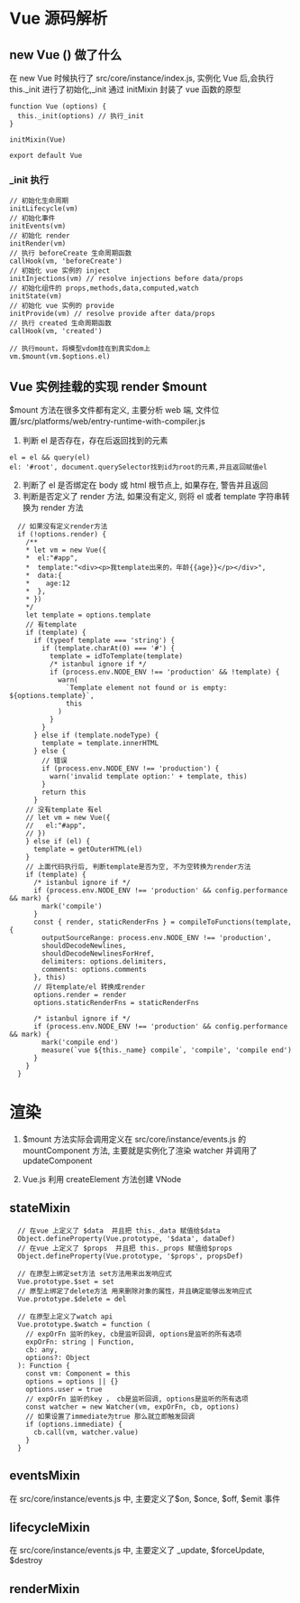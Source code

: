 # Vue 源码解析

## new Vue () 做了什么

在 new Vue 时候执行了 src/core/instance/index.js, 实例化 Vue 后,会执行 this.\_init 进行了初始化,\_init 通过 initMixin 封装了 vue 函数的原型

```
function Vue (options) {
  this._init(options) // 执行_init
}

initMixin(Vue)

export default Vue
```

### \_init 执行

```
// 初始化生命周期
initLifecycle(vm)
// 初始化事件
initEvents(vm)
// 初始化 render
initRender(vm)
// 执行 beforeCreate 生命周期函数
callHook(vm, 'beforeCreate')
// 初始化 vue 实例的 inject
initInjections(vm) // resolve injections before data/props
// 初始化组件的 props,methods,data,computed,watch
initState(vm)
// 初始化 vue 实例的 provide
initProvide(vm) // resolve provide after data/props
// 执行 created 生命周期函数
callHook(vm, 'created')

// 执行mount，将模型vdom挂在到真实dom上
vm.$mount(vm.$options.el)
```

## Vue 实例挂载的实现 render \$mount

\$mount 方法在很多文件都有定义, 主要分析 web 端, 文件位置/src/platforms/web/entry-runtime-with-compiler.js

1. 判断 el 是否存在，存在后返回找到的元素

```
el = el && query(el)
el: '#root', document.querySelector找到id为root的元素,并且返回赋值el
```

2. 判断了 el 是否绑定在 body 或 html 根节点上, 如果存在, 警告并且返回
3. 判断是否定义了 render 方法, 如果没有定义, 则将 el 或者 template 字符串转换为 render 方法

```
  // 如果没有定义render方法
  if (!options.render) {
    /**
    * let vm = new Vue({
    *  el:"#app",
    *  template:"<div><p>我template出来的，年龄{{age}}</p></div>",
    *  data:{
    *    age:12
    *  },
    * })
    */
    let template = options.template
    // 有template
    if (template) {
      if (typeof template === 'string') {
        if (template.charAt(0) === '#') {
          template = idToTemplate(template)
          /* istanbul ignore if */
          if (process.env.NODE_ENV !== 'production' && !template) {
            warn(
              `Template element not found or is empty: ${options.template}`,
              this
            )
          }
        }
      } else if (template.nodeType) {
        template = template.innerHTML
      } else {
        // 错误
        if (process.env.NODE_ENV !== 'production') {
          warn('invalid template option:' + template, this)
        }
        return this
      }
    // 没有template 有el
    // let vm = new Vue({
    //   el:"#app",
    // })
    } else if (el) {
      template = getOuterHTML(el)
    }
    // 上面代码执行后, 判断template是否为空, 不为空转换为render方法
    if (template) {
      /* istanbul ignore if */
      if (process.env.NODE_ENV !== 'production' && config.performance && mark) {
        mark('compile')
      }
      const { render, staticRenderFns } = compileToFunctions(template, {
        outputSourceRange: process.env.NODE_ENV !== 'production',
        shouldDecodeNewlines,
        shouldDecodeNewlinesForHref,
        delimiters: options.delimiters,
        comments: options.comments
      }, this)
      // 将template/el 转换成render
      options.render = render
      options.staticRenderFns = staticRenderFns

      /* istanbul ignore if */
      if (process.env.NODE_ENV !== 'production' && config.performance && mark) {
        mark('compile end')
        measure(`vue ${this._name} compile`, 'compile', 'compile end')
      }
    }
  }
```

# 渲染

1. \$mount 方法实际会调用定义在 src/core/instance/events.js 的 mountComponent 方法, 主要就是实例化了渲染 watcher 并调用了 updateComponent

2. Vue.js 利用 createElement 方法创建 VNode

## stateMixin

```
  // 在vue 上定义了 $data  并且把 this._data 赋值给$data
  Object.defineProperty(Vue.prototype, '$data', dataDef)
  // 在vue 上定义了 $props  并且把 this._props 赋值给$props
  Object.defineProperty(Vue.prototype, '$props', propsDef)

  // 在原型上绑定set方法 set方法用来出发响应式
  Vue.prototype.$set = set
  // 原型上绑定了delete方法 用来删除对象的属性，并且确定能够出发响应式
  Vue.prototype.$delete = del

  // 在原型上定义了watch api
  Vue.prototype.$watch = function (
    // expOrFn 监听的key, cb是监听回调, options是监听的所有选项
    expOrFn: string | Function,
    cb: any,
    options?: Object
  ): Function {
    const vm: Component = this
    options = options || {}
    options.user = true
    // expOrFn 监听的key ， cb是监听回调, options是监听的所有选项
    const watcher = new Watcher(vm, expOrFn, cb, options)
    // 如果设置了immediate为true 那么就立即触发回调
    if (options.immediate) {
      cb.call(vm, watcher.value)
    }
  }
```

## eventsMixin

在 src/core/instance/events.js 中, 主要定义了$on, $once, $off, $emit 事件

## lifecycleMixin

在 src/core/instance/events.js 中, 主要定义了 \_update, $forceUpdate, $destroy

## renderMixin
